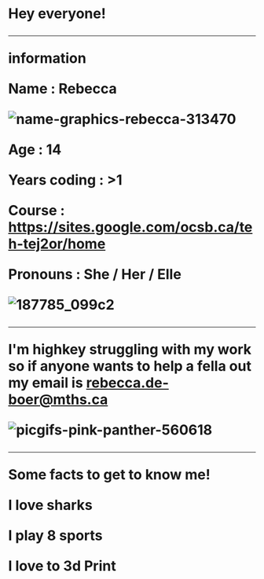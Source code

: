 <H1> Hey everyone!

----------

**information**

Name : Rebecca

![name-graphics-rebecca-313470](https://github.com/user-attachments/assets/90a62d10-e5b9-495a-b20c-1e09fc34fba2)


Age : 14

Years coding : >1

Course : https://sites.google.com/ocsb.ca/teh-tej2or/home

Pronouns : She / Her / Elle

![187785_099c2](https://github.com/user-attachments/assets/ef83129a-406a-4529-83e4-77efcce63027)

----------
I'm highkey struggling with my work so if anyone wants to help a fella out my email is **rebecca.de-boer@mths.ca**

![picgifs-pink-panther-560618](https://github.com/user-attachments/assets/d29149ed-99fa-4e9c-a165-56e3d23dfdc9)

----------

**Some facts to get to know me!**

I love sharks

I play 8 sports

I love to 3d Print


<!--
**Rebecca-de-Boer/Rebecca-de-Boer** is a ✨ _special_ ✨ repository because its `README.md` (this file) appears on your GitHub profile.

Here are some ideas to get you started:

- 🔭 I’m currently working on ...
- 🌱 I’m currently learning ...
- 👯 I’m looking to collaborate on ...
- 🤔 I’m looking for help with ...
- 💬 Ask me about ...
- 📫 How to reach me: ...
- 😄 Pronouns: ...
- ⚡ Fun fact: ...
-->
